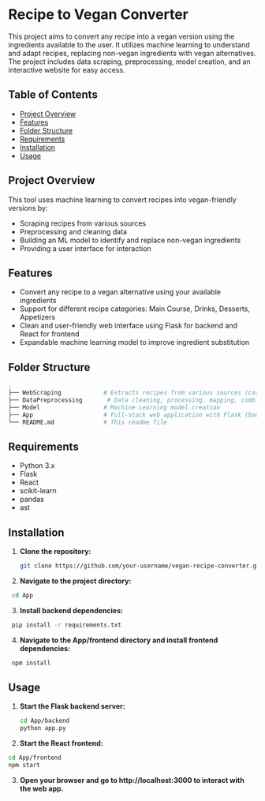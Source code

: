 # Recipe to Vegan Converter

This project aims to convert any recipe into a vegan version using the ingredients available to the user. It utilizes machine learning to understand and adapt recipes, replacing non-vegan ingredients with vegan alternatives. The project includes data scraping, preprocessing, model creation, and an interactive website for easy access.

## Table of Contents
- [Project Overview](#project-overview)
- [Features](#features)
- [Folder Structure](#folder-structure)
- [Requirements](#requirements)
- [Installation](#installation)
- [Usage](#usage)

## Project Overview
This tool uses machine learning to convert recipes into vegan-friendly versions by:
- Scraping recipes from various sources
- Preprocessing and cleaning data
- Building an ML model to identify and replace non-vegan ingredients
- Providing a user interface for interaction

## Features
- Convert any recipe to a vegan alternative using your available ingredients
- Support for different recipe categories: Main Course, Drinks, Desserts, Appetizers
- Clean and user-friendly web interface using Flask for backend and React for frontend
- Expandable machine learning model to improve ingredient substitution

## Folder Structure
```bash
.
├── WebScraping            # Extracts recipes from various sources (categories: main course, drinks, desserts, appetizers)
├── DataPreprocessing       # Data cleaning, processing, mapping, combining
├── Model                  # Machine Learning model creation
├── App                    # Full-stack web application with Flask (backend) and React (frontend)
└── README.md              # This readme file
```
## Requirements
- Python 3.x
- Flask
- React
- scikit-learn
- pandas
- ast


## Installation

1. **Clone the repository:**

   ```bash
   git clone https://github.com/your-username/vegan-recipe-converter.git
   ```
2. **Navigate to the project directory:**

  ```bash
   cd App
  ```
3. **Install backend dependencies:**

  ```bash
   pip install -r requirements.txt
  ```
4. **Navigate to the App/frontend directory and install frontend dependencies:**

  ```bash
   npm install
  ```

## Usage

1. **Start the Flask backend server:**

   ```bash
   cd App/backend
   python app.py
   ```
2. **Start the React frontend:**

  ```bash
  cd App/frontend
  npm start
  ```
3. **Open your browser and go to http://localhost:3000 to interact with the web app.**






